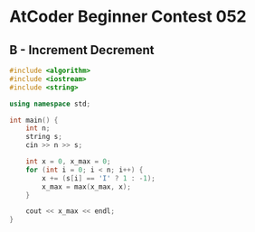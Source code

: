 # AtCoder Beginner Contest 052
## B - Increment Decrement
```cpp
#include <algorithm>
#include <iostream>
#include <string>

using namespace std;

int main() {
    int n;
    string s;
    cin >> n >> s;

    int x = 0, x_max = 0;
    for (int i = 0; i < n; i++) {
        x += (s[i] == 'I' ? 1 : -1);
        x_max = max(x_max, x);
    }

    cout << x_max << endl;
}
```
